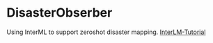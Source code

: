 # DisasterObserber
Using InterML to support zeroshot disaster mapping.
[InterLM-Tutorial](https://github.com/InternLM/Tutorial)
